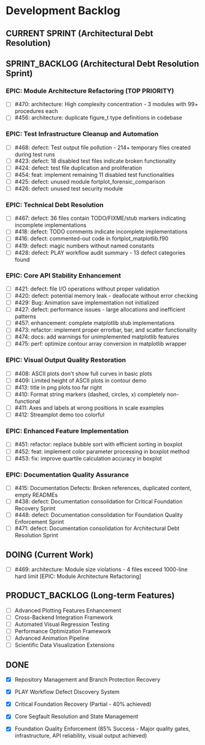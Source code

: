 # Development Backlog

## CURRENT SPRINT (Architectural Debt Resolution)

## SPRINT_BACKLOG (Architectural Debt Resolution Sprint)

### EPIC: Module Architecture Refactoring (TOP PRIORITY)
- [ ] #470: architecture: High complexity concentration - 3 modules with 99+ procedures each
- [ ] #456: architecture: duplicate figure_t type definitions in codebase

### EPIC: Test Infrastructure Cleanup and Automation
- [ ] #468: defect: Test output file pollution - 214+ temporary files created during test runs
- [ ] #423: defect: 18 disabled test files indicate broken functionality
- [ ] #424: defect: test file duplication and proliferation
- [ ] #454: feat: implement remaining 11 disabled test functionalities
- [ ] #425: defect: unused module fortplot_forensic_comparison
- [ ] #426: defect: unused test security module

### EPIC: Technical Debt Resolution
- [ ] #467: defect: 36 files contain TODO/FIXME/stub markers indicating incomplete implementations
- [ ] #418: defect: TODO comments indicate incomplete implementations
- [ ] #416: defect: commented-out code in fortplot_matplotlib.f90
- [ ] #419: defect: magic numbers without named constants
- [ ] #428: defect: PLAY workflow audit summary - 13 defect categories found

### EPIC: Core API Stability Enhancement
- [ ] #421: defect: file I/O operations without proper validation
- [ ] #420: defect: potential memory leak - deallocate without error checking
- [ ] #429: Bug: Animation save implementation not initialized
- [ ] #427: defect: performance issues - large allocations and inefficient patterns
- [ ] #457: enhancement: complete matplotlib stub implementations
- [ ] #473: refactor: implement proper errorbar, bar, and scatter functionality
- [ ] #474: docs: add warnings for unimplemented matplotlib features
- [ ] #475: perf: optimize contour array conversion in matplotlib wrapper

### EPIC: Visual Output Quality Restoration
- [ ] #408: ASCII plots don't show full curves in basic plots
- [ ] #409: Limited height of ASCII plots in contour demo
- [ ] #413: title in png plots too far right
- [ ] #410: Format string markers (dashed, circles, x) completely non-functional
- [ ] #411: Axes and labels at wrong positions in scale examples
- [ ] #412: Streamplot demo too colorful

### EPIC: Enhanced Feature Implementation
- [ ] #451: refactor: replace bubble sort with efficient sorting in boxplot
- [ ] #452: feat: implement color parameter processing in boxplot method
- [ ] #453: fix: improve quartile calculation accuracy in boxplot

### EPIC: Documentation Quality Assurance
- [ ] #415: Documentation Defects: Broken references, duplicated content, empty READMEs
- [ ] #438: defect: Documentation consolidation for Critical Foundation Recovery Sprint
- [ ] #448: defect: Documentation consolidation for Foundation Quality Enforcement Sprint
- [ ] #471: defect: Documentation consolidation for Architectural Debt Resolution Sprint

## DOING (Current Work)
- [ ] #469: architecture: Module size violations - 4 files exceed 1000-line hard limit [EPIC: Module Architecture Refactoring]

## PRODUCT_BACKLOG (Long-term Features)

- [ ] Advanced Plotting Features Enhancement
- [ ] Cross-Backend Integration Framework
- [ ] Automated Visual Regression Testing
- [ ] Performance Optimization Framework
- [ ] Advanced Animation Pipeline
- [ ] Scientific Data Visualization Extensions

## DONE
- [x] Repository Management and Branch Protection Recovery
- [x] PLAY Workflow Defect Discovery System
- [x] Critical Foundation Recovery (Partial - 40% achieved)
- [x] Core Segfault Resolution and State Management
- [x] Foundation Quality Enforcement (85% Success - Major quality gates, infrastructure, API reliability, visual output achieved)

